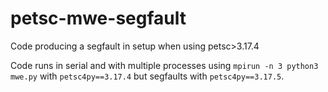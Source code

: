 # petsc-mwe-segfault

Code producing a segfault in setup when using petsc>3.17.4

Code runs in serial and with multiple processes using `mpirun -n 3 python3 mwe.py` with `petsc4py==3.17.4`
but segfaults with `petsc4py==3.17.5`.

